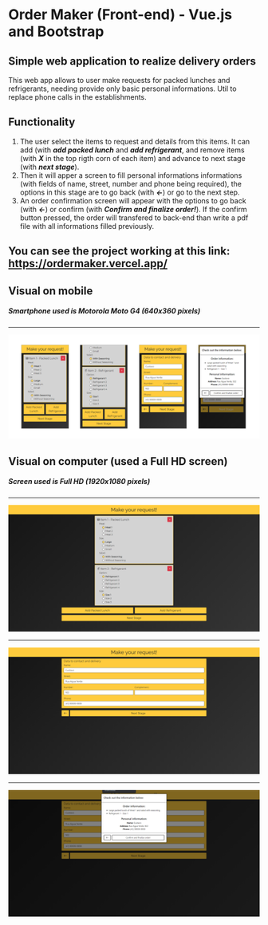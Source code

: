 # Order Maker (Front-end) - Vue.js and Bootstrap



## **Simple web application to realize delivery orders**

This web app allows to user make requests for packed lunches and refrigerants, needing provide only basic personal informations. Util to replace phone calls in the establishments.

## **Functionality**

1. The user select the items to request and details from this items. It can add (with ***add packed lunch*** and ***add refrigerant***, and remove items (with ***X*** in the top rigth corn of each item) and advance to next stage (with ***next stage***).
2. Then it will apper a screen to fill personal informations informations (with fields of name, street, number and phone being required), the options in this stage are to go back (with ***<-***) or go to the next step.
3. An order confirmation screen will appear with the options to go back (with ***<-***) or confirm (with ***Confirm and finalize order!***). If the confirm button pressed, the order will transfered to back-end than write a pdf file with all informations filled previously.

## You can see the project working at this link: https://ordermaker.vercel.app/

## Visual on mobile
##### *Smartphone used is Motorola Moto G4 (640x360 pixels)*

---

![](/src/assets/phone_example.png)

## Visual on computer (used a Full HD screen)
##### *Screen used is Full HD (1920x1080 pixels)*

---

![](/src/assets/computer_example_1.png)

---

![](/src/assets/computer_example_2.png)

---

![](/src/assets/computer_example_3.png)
